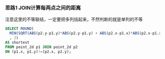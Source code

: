 ### 思路1 JOIN计算每两点之间的距离

注意这里的不等联结，一定要把多列括起来，不然判断的就是单列的不等

```sql
SELECT ROUND(
  MIN(SQRT(ABS(p2.y-p1.y)*ABS(p2.y-p1.y) + ABS(p2.x-p1.x)*ABS(p2.x-p1.x)))
  , 2)
AS shortest
FROM point_2d p1 JOIN point_2d p2
ON (p1.x, p1.y)!=(p2.x, p2.y);
```
